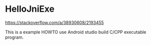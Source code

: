 # HelloJniExe
https://stackoverflow.com/a/38930608/2193455

This is a example HOWTO use Android studio build C/CPP executable program.
